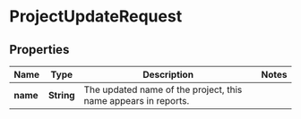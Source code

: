 

# ProjectUpdateRequest


## Properties

| Name | Type | Description | Notes |
|------------ | ------------- | ------------- | -------------|
|**name** | **String** | The updated name of the project, this name appears in reports. |  |



